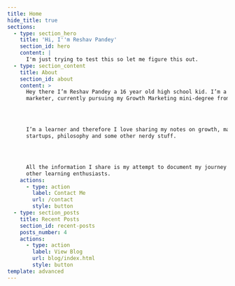 ```yaml
---
title: Home
hide_title: true
sections:
  - type: section_hero
    title: 'Hi, I''m Reshav Pandey'
    section_id: hero
    content: |
      I'm just trying to test this so let me figure this out.
  - type: section_content
    title: About
    section_id: about
    content: >
      Hey there I’m Reshav Pandey a 16 year old high school kid. I’m a growth
      marketer, currently pursuing my Growth Marketing mini-degree from CXL. 




      I’m a learner and therefore I love sharing my notes on growth, marketing,
      startups, philosophy and some other nerdy stuff. 




      All the information I share is my attempt to document my journey and help
      other learning enthusiasts. 
    actions:
      - type: action
        label: Contact Me
        url: /contact
        style: button
  - type: section_posts
    title: Recent Posts
    section_id: recent-posts
    posts_number: 4
    actions:
      - type: action
        label: View Blog
        url: blog/index.html
        style: button
template: advanced
---
```

